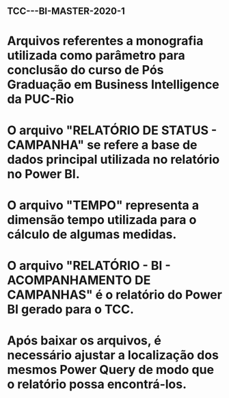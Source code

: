 ## TCC---BI-MASTER-2020-1
# Arquivos referentes a monografia utilizada como parâmetro para conclusão do curso de Pós Graduação em Business Intelligence da PUC-Rio
# O arquivo "RELATÓRIO DE STATUS - CAMPANHA" se refere a base de dados principal utilizada no relatório no Power BI.
# O arquivo "TEMPO" representa a dimensão tempo utilizada para o cálculo de algumas medidas.
# O arquivo "RELATÓRIO - BI - ACOMPANHAMENTO DE CAMPANHAS" é o relatório do Power BI gerado para o TCC.
# Após baixar os arquivos, é necessário ajustar a localização dos mesmos Power Query de modo que o relatório possa encontrá-los.

